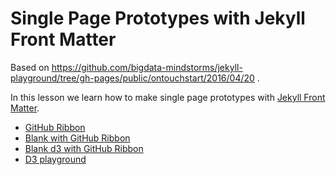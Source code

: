 # Single Page Prototypes with Jekyll Front Matter

Based on https://github.com/bigdata-mindstorms/jekyll-playground/tree/gh-pages/public/ontouchstart/2016/04/20 .

In this lesson we learn how to make single page prototypes with [Jekyll Front Matter](https://jekyllrb.com/docs/frontmatter/).

- [GitHub Ribbon](https://bigdata-mindstorms.github.io/d3-playground/ontouchstart/2016/04/20/github_ribbon.html)
- [Blank with GitHub Ribbon](https://bigdata-mindstorms.github.io/d3-playground/ontouchstart/2016/04/20/0.html)
- [Blank d3 with GitHub Ribbon](https://bigdata-mindstorms.github.io/d3-playground/ontouchstart/2016/04/20/1.html)
- [D3 playground](https://bigdata-mindstorms.github.io/d3-playground/ontouchstart/2016/04/20/2.html)
